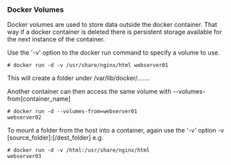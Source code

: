 ### Docker Volumes

Docker volumes are used to store data outside the docker container.
That way if a docker container is deleted there is persistent storage available for the next instance of the container.

Use the '-v' option to the docker run command to specify a volume to use.

<code># docker run -d -v /usr/share/nginx/html webserver01</code>
	
This will create a folder under /var/lib/docker/…….

Another container can then access the same volume with --volumes-from[container_name]

<code># docker run -d --volumes-from=webserver01 webserver02</code>

To mount a folder from the host into a container, again use the '-v' option -v [source_folder]:[/dest_folder]
e.g.

<code># docker run -d -v /html:/usr/share/nginx/html webserver03</code>

